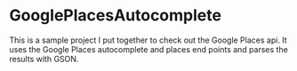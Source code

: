 GooglePlacesAutocomplete
========================

This is a sample project I put together to check out the Google Places api.  It uses the Google Places autocomplete and places end points and parses the results with GSON.
